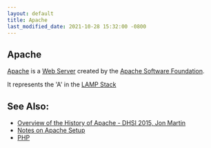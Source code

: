 ```yaml
---
layout: default
title: Apache
last_modified_date: 2021-10-28 15:32:00 -0800
---
```


<span property="article:published_time"></span>
## Apache

[Apache](http://httpd.apache.org) is a [Web Server](https://en.wikipedia.org/wiki/Web_server) created by the [Apache Software Foundation](http://apache.org/).

It represents the 'A' in the [LAMP Stack](../LAMP%20Stack)

See Also:
---------

-   [Overview of the History of Apache - DHSI 2015, Jon Martin](https://prezi.com/0nxhpwoqs1ob/the-apache-web-server/)
-   [Notes on Apache Setup](../../Tutorials/Notes%20on%20Apache%20Setup)
-   [PHP](../PHP)